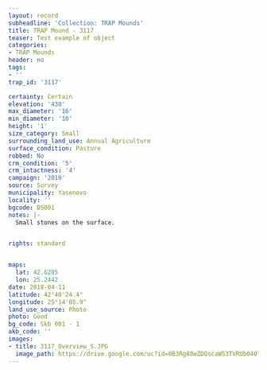 ```yaml
---
layout: record
subheadline: 'Collection: TRAP Mounds'
title: TRAP Mound - 3117
teaser: Test example of object
categories:
- TRAP Mounds
header: no
tags:
- ''
trap_id: '3117'

certainty: Certain
elevation: '430'
max_diameter: '16'
min_diameter: '10'
height: '1'
size_category: Small
surrounding_land_use: Annual Agriculture
surface_condition: Pasture
robbed: No
crm_condition: '5'
crm_intactness: '4'
campaign: '2010'
source: Survey
municipality: Yasenovo
locality: ''
bgcode: DS001
notes: |-
  Small stones on the surface.


rights: standard


maps:
  lat: 42.6285
  lon: 25.2442
date: 2018-04-11
latitude: 42°40'24.4"
longitude: 25°14'05.9"
land_use_source: Photo
photo: Good
bg_code: Skb 001 - 1
akb_code: ''
images:
- title: 3117_Overview_S.JPG
  image_path: https://drive.google.com/uc?id=0B3Rg88wZDQscaW53TVRUb040Tnc
---
```

